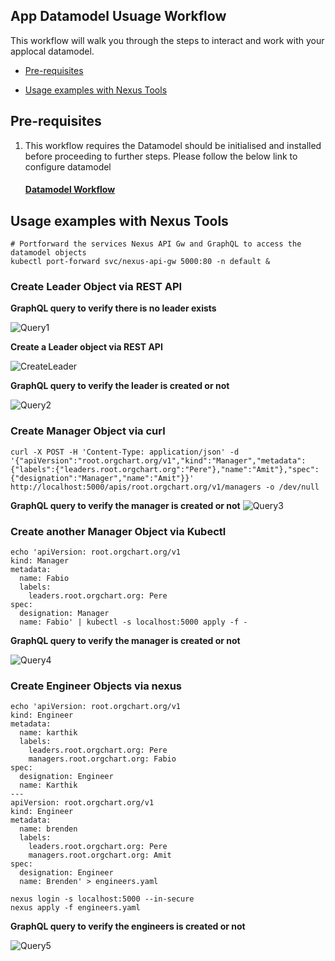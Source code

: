 ## App Datamodel Usuage Workflow

This workflow will walk you through the steps to interact and work with your applocal datamodel.

* [Pre-requisites](AppDatamodelUsageWorkflow.md#pre-requisites)

* [Usage examples with Nexus Tools](AppDatamodelUsageWorkflow.md#usage-nexus-tools)


## Pre-requisites
1. This workflow requires the Datamodel should be initialised and installed before proceeding to further steps. Please follow the below link to configure datamodel

    #### [Datamodel Workflow](DatamodelWorkflow.md)

<!--

1. This workflow requires the App should be initialised and configured before proceeding to further steps. Please follow the below link to configure the App

    #### [App Workflow](AppWorkflow.md)
-->

<!-- nexus-specific exports
```
# store the current directory before we `cd` into the app dir
export DOCS_INTERNAL_DIR=$PWD/docs/_internal
```
-->


## Usage examples with Nexus Tools

```
# Portforward the services Nexus API Gw and GraphQL to access the datamodel objects
kubectl port-forward svc/nexus-api-gw 5000:80 -n default &
```

###  Create Leader Object via REST API

**GraphQL query to verify there is no leader exists**

![Query1](./images/GqlP1.png)

<!--
```shell
 curl -X PUT -H 'Content-Type: application/json' -d '{"designation": "CTO","name": "Pere"}' http://localhost:5000/leader/Pere
```
-->
**Create a Leader object via REST API**

![CreateLeader](./images/RestP2.png)

**GraphQL query to verify the leader is created or not**

![Query2](./images/GqlP2.png)

<!--
```shell
curl -X POST -H 'Content-Type: application/json' -d '{"query":"{\nroot{\nName\n}\n}"}' http://localhost:5001/query
```
-->

### Create Manager Object via curl

```shell
curl -X POST -H 'Content-Type: application/json' -d '{"apiVersion":"root.orgchart.org/v1","kind":"Manager","metadata":{"labels":{"leaders.root.orgchart.org":"Pere"},"name":"Amit"},"spec":{"designation":"Manager","name":"Amit"}}'  http://localhost:5000/apis/root.orgchart.org/v1/managers -o /dev/null
```

**GraphQL query to verify the manager is created or not**
![Query3](./images/GqlP3.png)



<!--
```shell
curl -X POST -H 'Content-Type: application/json' -d '{"query":"{root{Name \n Designation \n DirectReports {Name\nDesignation} }}"}' http://localhost:5001/query
```
-->

### Create another Manager Object via Kubectl

```shell
echo 'apiVersion: root.orgchart.org/v1
kind: Manager
metadata:
  name: Fabio
  labels:
    leaders.root.orgchart.org: Pere
spec:
  designation: Manager
  name: Fabio' | kubectl -s localhost:5000 apply -f -
```

**GraphQL query to verify the manager is created or not**

![Query4](./images/GqlP4.png)

<!--
```shell
curl -X POST -H 'Content-Type: application/json' -d '{"query":"{root{Name \n Designation \n DirectReports {Name\nDesignation} }}"}' http://localhost:5001/query
```
-->

### Create Engineer Objects via nexus

```shell
echo 'apiVersion: root.orgchart.org/v1
kind: Engineer
metadata:
  name: karthik
  labels:
    leaders.root.orgchart.org: Pere
    managers.root.orgchart.org: Fabio
spec:
  designation: Engineer
  name: Karthik
---
apiVersion: root.orgchart.org/v1
kind: Engineer
metadata:
  name: brenden
  labels:
    leaders.root.orgchart.org: Pere
    managers.root.orgchart.org: Amit
spec:
  designation: Engineer
  name: Brenden' > engineers.yaml
```

```shell
nexus login -s localhost:5000 --in-secure
nexus apply -f engineers.yaml
```

**GraphQL query to verify the engineers is created or not**

![Query5](./images/GqlP5.png)

<!--
```shell
curl POST -H 'Content-Type: application/json' -d '{"query":"{root{Name \n Designation \n DirectReports {Name\nDesignation\nDirectReports{\nName\n}} }}"}' http://localhost:5001/query
```
-->

